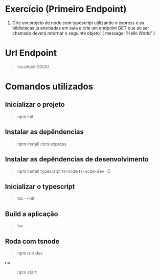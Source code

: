 # Exercício (Primeiro Endpoint)

1) Crie um projeto de node com typescript utilizando o express e as bibliotecas já ensinadas em aula e crie um endpoint GET que ao ser chamado deverá retornar o seguinte objeto: { message: 'Hello World' }

# Url Endpoint

> localhost:3000/

# Comandos utilizados

## Inicializar o projeto

> npm init

## Instalar as depêndencias

> npm install cors express

## Instalar as depêndencias de desenvolvimento

> npm install typescript ts-node ts-node-dev -D

## Inicializar o typescript

> tsc --init

## Build a aplicação

> tsc

## Roda com tsnode

> npm run dev

ou

> npm start
